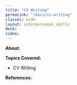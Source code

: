 ```yaml
---
title: "CV Writing"
permalink: "/docs/cv-writing"
classes: wide
layout: interpersonal_skills
deck:
video:
---
```


**About:**

**Topics Covered:**

- CV Writing

**References:**
